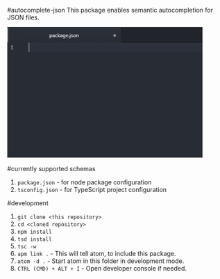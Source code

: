 #autocomplete-json
This package enables semantic autocompletion for JSON files.

![Demo image](/demo.gif "Demo")

#currently supported schemas
1. `package.json` - for node package configuration
2. `tsconfig.json` - for TypeScript project configuration

#development

1. `git clone <this repository>`
2. `cd <cloned repository>`
3. `npm install`
4. `tsd install`
5. `tsc -w`
6. `apm link .` - This will tell atom, to include this package.
7. `atom -d .` - Start atom in this folder in development mode.
8. `CTRL (CMD) + ALT + I` - Open developer console if needed.
